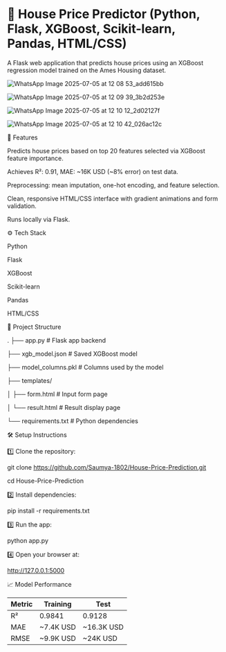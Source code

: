 # 🏡 House Price Predictor (Python, Flask, XGBoost, Scikit-learn, Pandas, HTML/CSS)

A Flask web application that predicts house prices using an XGBoost regression model trained on the Ames Housing dataset.

![WhatsApp Image 2025-07-05 at 12 08 53_add615bb](https://github.com/user-attachments/assets/05592e13-bd4d-49c4-8c4f-2af2954eb9c5)

![WhatsApp Image 2025-07-05 at 12 09 39_3b2d253e](https://github.com/user-attachments/assets/10710ef2-e3e0-4592-8446-29f9d169eacc)

![WhatsApp Image 2025-07-05 at 12 10 12_2d02127f](https://github.com/user-attachments/assets/550ee018-62b5-4591-ac65-baa37092f8c4)

![WhatsApp Image 2025-07-05 at 12 10 42_026ac12c](https://github.com/user-attachments/assets/782bf367-c515-44a3-b5b7-bacd48616936)


🚀 Features

Predicts house prices based on top 20 features selected via XGBoost feature importance.

Achieves R²: 0.91, MAE: ~16K USD (~8% error) on test data.

Preprocessing: mean imputation, one-hot encoding, and feature selection.

Clean, responsive HTML/CSS interface with gradient animations and form validation.

Runs locally via Flask.

⚙️ Tech Stack

Python

Flask

XGBoost

Scikit-learn

Pandas

HTML/CSS

📂 Project Structure

.
├── app.py               # Flask app backend

├── xgb_model.json       # Saved XGBoost model

├── model_columns.pkl    # Columns used by the model

├── templates/

│   ├── form.html        # Input form page

│   └── result.html      # Result display page

└── requirements.txt     # Python dependencies

🛠️ Setup Instructions

1️⃣ Clone the repository:

git clone https://github.com/Saumya-1802/House-Price-Prediction.git

cd House-Price-Prediction

2️⃣ Install dependencies:

pip install -r requirements.txt

3️⃣ Run the app:

python app.py

4️⃣ Open your browser at:

http://127.0.0.1:5000


📈 Model Performance

| Metric | Training   | Test        |
| ------ | ---------- | ----------- |
| R²     | 0.9841     | 0.9128      |
| MAE    | \~7.4K USD | \~16.3K USD |
| RMSE   | \~9.9K USD | \~24K USD   |




